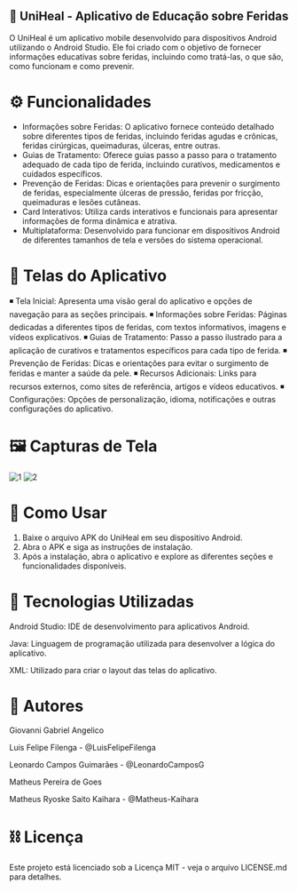 ## 🏥 UniHeal - Aplicativo de Educação sobre Feridas
O UniHeal é um aplicativo mobile desenvolvido para dispositivos Android utilizando o Android Studio. Ele foi criado com o objetivo de fornecer informações educativas sobre feridas, incluindo como tratá-las, o que são, como funcionam e como prevenir.

# ⚙ Funcionalidades
- Informações sobre Feridas: O aplicativo fornece conteúdo detalhado sobre diferentes tipos de feridas, incluindo feridas agudas e crônicas, feridas cirúrgicas, queimaduras, úlceras, entre outras.
- Guias de Tratamento: Oferece guias passo a passo para o tratamento adequado de cada tipo de ferida, incluindo curativos, medicamentos e cuidados específicos.
- Prevenção de Feridas: Dicas e orientações para prevenir o surgimento de feridas, especialmente úlceras de pressão, feridas por fricção, queimaduras e lesões cutâneas.
- Card Interativos: Utiliza cards interativos e funcionais para apresentar informações de forma dinâmica e atrativa.
- Multiplataforma: Desenvolvido para funcionar em dispositivos Android de diferentes tamanhos de tela e versões do sistema operacional.

# 📲 Telas do Aplicativo
 ◾ Tela Inicial: Apresenta uma visão geral do aplicativo e opções de navegação para as seções principais.
 ◾ Informações sobre Feridas: Páginas dedicadas a diferentes tipos de feridas, com textos informativos, imagens e vídeos explicativos.
 ◾ Guias de Tratamento: Passo a passo ilustrado para a aplicação de curativos e tratamentos específicos para cada tipo de ferida.
 ◾ Prevenção de Feridas: Dicas e orientações para evitar o surgimento de feridas e manter a saúde da pele.
 ◾ Recursos Adicionais: Links para recursos externos, como sites de referência, artigos e vídeos educativos.
 ◾ Configurações: Opções de personalização, idioma, notificações e outras configurações do aplicativo.
 
# 🖼 Capturas de Tela



![1](https://github.com/Matheus-Kaihara/UniHeal/assets/134160673/fd30e68e-f2cc-42d6-b30c-a186f29e6a70) ![2](https://github.com/Matheus-Kaihara/UniHeal/assets/134160673/a3f720fa-268b-42b9-ad8a-cb8287f2087d)







# 📝 Como Usar
1. Baixe o arquivo APK do UniHeal em seu dispositivo Android.
2. Abra o APK e siga as instruções de instalação.
3. Após a instalação, abra o aplicativo e explore as diferentes seções e funcionalidades disponíveis.

# 🧩 Tecnologias Utilizadas
Android Studio: IDE de desenvolvimento para aplicativos Android.

Java: Linguagem de programação utilizada para desenvolver a lógica do aplicativo.

XML: Utilizado para criar o layout das telas do aplicativo.

# 🔰 Autores 

Giovanni Gabriel Angelico

Luis Felipe Filenga - @LuisFelipeFilenga

Leonardo Campos Guimarães - @LeonardoCamposG

Matheus Pereira de Goes

Matheus Ryoske Saito Kaihara - @Matheus-Kaihara


# ⛓ Licença
Este projeto está licenciado sob a Licença MIT - veja o arquivo LICENSE.md para detalhes.
